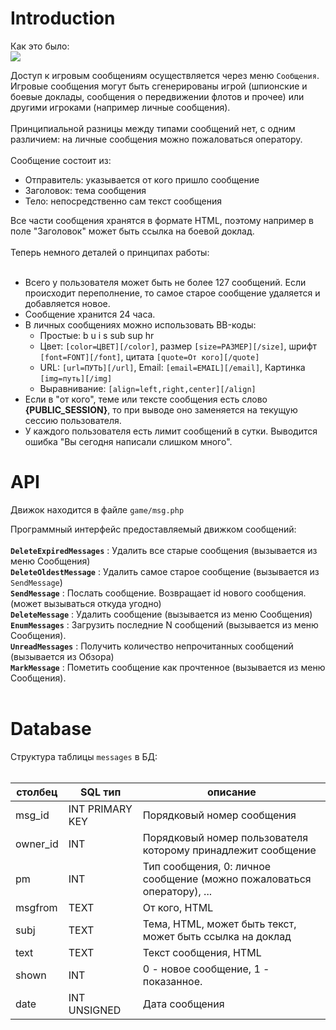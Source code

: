 # Introduction #

Как это было:<br>
<img src='http://ogamespec.com/imgstore/oldogame_messages.jpg'>

Доступ к игровым сообщениям осуществляется через меню <code>Сообщения</code>. Игровые сообщения могут быть сгенерированы игрой (шпионские и боевые доклады, сообщения о передвижении флотов и прочее) или другими игроками (например личные сообщения).<br>
<br>
Принципиальной разницы между типами сообщений нет, с одним различием: на личные сообщения можно пожаловаться оператору.<br>
<br>
Сообщение состоит из:<br>
<ul><li>Отправитель: указывается от кого пришло сообщение<br>
</li><li>Заголовок: тема сообщения<br>
</li><li>Тело: непосредственно сам текст сообщения</li></ul>

Все части сообщения хранятся в формате HTML, поэтому например в поле "Заголовок" может быть ссылка на боевой доклад.<br>
<br>
Теперь немного деталей о принципах работы:<br>
<br>
<ul><li>Всего у пользователя может быть не более 127 сообщений. Если происходит переполнение, то самое старое сообщение удаляется и добавляется новое.<br>
</li><li>Сообщение хранится 24 часа.<br>
</li><li>В личных сообщениях можно использовать BB-коды:<br>
<ul><li>Простые: b u i s sub sup hr<br>
</li><li>Цвет: <code>[color=ЦВЕТ][/color]</code>, размер <code>[size=РАЗМЕР][/size]</code>, шрифт <code>[font=FONT][/font]</code>, цитата <code>[quote=От кого][/quote]</code>
</li><li>URL: <code>[url=ПУТЬ][/url]</code>, Email: <code>[email=EMAIL][/email]</code>, Картинка <code>[img=путь][/img]</code>
</li><li>Выравнивание: <code>[align=left,right,center][/align]</code>
</li></ul></li><li>Если в "от кого", теме или тексте сообщения есть слово <b>{PUBLIC_SESSION}</b>, то при выводе оно заменяется на текущую сессию пользователя.<br>
</li><li>У каждого пользователя есть лимит сообщений в сутки. Выводится ошибка "Вы сегодня написали слишком много".</li></ul>

<h1>API</h1>

Движок находится в файле <code>game/msg.php</code>

Программный интерфейс предоставляемый движком сообщений:<br>
<br>
<b><code>DeleteExpiredMessages</code></b> : Удалить все старые сообщения (вызывается из меню Сообщения)<br>
<b><code>DeleteOldestMessage</code></b> : Удалить самое старое сообщение (вызывается из <code>SendMessage</code>)<br>
<b><code>SendMessage</code></b> : Послать сообщение. Возвращает id нового сообщения. (может вызываться откуда угодно)<br>
<b><code>DeleteMessage</code></b> : Удалить сообщение (вызывается из меню Сообщения)<br>
<b><code>EnumMessages</code></b> : Загрузить последние N сообщений (вызывается из меню Сообщения).<br>
<b><code>UnreadMessages</code></b> : Получить количество непрочитанных сообщений (вызывается из Обзора)<br>
<b><code>MarkMessage</code></b> : Пометить сообщение как прочтенное (вызывается из меню Сообщения).<br>
<br>
<h1>Database</h1>

Структура таблицы <code>messages</code> в БД:<br>
<br>
<table><thead><th> <b>столбец</b> </th><th> <b>SQL тип</b> </th><th> <b>описание</b> </th></thead><tbody>
<tr><td>msg_id</td><td>INT PRIMARY KEY</td><td>Порядковый номер сообщения</td></tr>
<tr><td>owner_id</td><td>INT</td><td>Порядковый номер пользователя которому принадлежит сообщение</td></tr>
<tr><td>pm</td><td>INT</td><td>Тип сообщения, 0: личное сообщение (можно пожаловаться оператору), ...</td></tr>
<tr><td>msgfrom</td><td>TEXT</td><td>От кого, HTML</td></tr>
<tr><td>subj</td><td>TEXT</td><td>Тема, HTML, может быть текст, может быть ссылка на доклад</td></tr>
<tr><td>text</td><td>TEXT</td><td>Текст сообщения, HTML</td></tr>
<tr><td>shown</td><td>INT</td><td>0 - новое сообщение, 1 - показанное.</td></tr>
<tr><td>date</td><td>INT UNSIGNED</td><td>Дата сообщения</td></tr>
